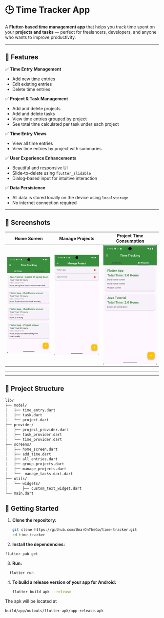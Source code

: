 # 🕒 Time Tracker App

A **Flutter-based time management app** that helps you track time spent on your **projects and tasks** — perfect for freelancers, developers, and anyone who wants to improve productivity.

---

## 📱 Features

✅ **Time Entry Management**  
- Add new time entries  
- Edit existing entries  
- Delete time entries  

✅ **Project & Task Management**  
- Add and delete projects  
- Add and delete tasks  
- View time entries grouped by project  
- See total time calculated per task under each project

✅ **Time Entry Views**  
- View all time entries  
- View time entries by project with summaries

✅ **User Experience Enhancements**  
- Beautiful and responsive UI  
- Slide-to-delete using `flutter_slidable`  
- Dialog-based input for intuitive interaction

✅ **Data Persistence**  
- All data is stored locally on the device using `localstorage`  
- No internet connection required

---

## 📸 Screenshots

|      Home Screen      | Manage Projects | Project Time Consumption |
|-----------------------|-------------------|----------------------------|
| ![screen1](assets/screenshots/home-entries.png) | ![screen2](assets/screenshots/project-management.png) | ![screen3](assets/screenshots/home-entries-group.png) |

---
---

## 📂 Project Structure
```
lib/
├── model/
│   ├── time_entry.dart
│   ├── task.dart
│   └── project.dart
├── provider/
│   ├── project_provider.dart
│   ├── task_provider.dart
│   └── time_provider.dart
├── screens/
│   ├── home_screen.dart
│   ├── add_time.dart
│   ├── all_entries.dart
│   ├── group_projects.dart
│   ├── manage_projects.dart
│   └──  manage_tasks.dart.dart
├── utils/
│   └── widgets/
│       ├── custom_text_widget.dart
└── main.dart
```

## 🚀 Getting Started

1. **Clone the repository:**
   ```bash
   git clone https://github.com/UmarOnTheGo/time-tracker.git
   cd time-tracker
   ```
   
2. **Install the dependencies:**
  ```bash
  flutter pub get
  ```

3. **Run:**
```bash
  flutter run
```

4. **To build a release version of your app for Android:**
   ``` bash
   flutter build apk --release
   ```
The apk will be located at 
  ```
  build/app/outputs/flutter-apk/app-release.apk
```
